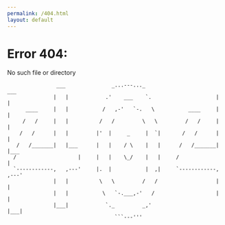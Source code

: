 ```yaml
---
permalink: /404.html
layout: default
---
```


# Error 404:

No such file or directory

                    ___               _...---..._                        ___
                   |   |            .'    ___    `.                     |   |
          ____     |   |           /   ,-'   `-.   \           ____     |   |
         /   /     |   |          /   /         \   \         /   /     |   |
        /   /      |   |         |'  |     _     |  `|       /   /      |   |
       /   /_______|   |___      |   |    / \    |   |      /   /_______|   |___
      /                    |     |   |    \_/    |   |     /                    |
      `------------,   ,---'     |.  |           |  ,|     `------------,   ,---'
                   |   |          \   \         /   /                   |   |
                   |   |           \   `-.___,-'   /                    |   |
                   |___|            `._         _,'                     |___|
                                       ```---'''
